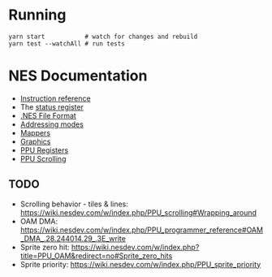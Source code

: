 # Running

```
yarn start           # watch for changes and rebuild
yarn test --watchAll # run tests
```

# NES Documentation

* [Instruction reference](https://www.masswerk.at/6502/6502_instruction_set.html)
* The [status register](https://wiki.nesdev.com/w/index.php/Status_flags)
* [.NES File Format](http://fms.komkon.org/EMUL8/NES.html#LABM)
* [Addressing modes](http://www.emulator101.com/6502-addressing-modes.html)
* [Mappers](http://tuxnes.sourceforge.net/nesmapper.txt)
* [Graphics](https://opcode-defined.quora.com/How-NES-Graphics-Work-Pattern-tables)
* [PPU Registers](https://wiki.nesdev.com/w/index.php/PPU_registers#Summary)
* [PPU Scrolling](https://wiki.nesdev.com/w/index.php/PPU_scrolling#The_common_case)

## TODO

* Scrolling behavior - tiles & lines: https://wiki.nesdev.com/w/index.php/PPU_scrolling#Wrapping_around
* OAM DMA: https://wiki.nesdev.com/w/index.php/PPU_programmer_reference#OAM_DMA_.28.244014.29_.3E_write
* Sprite zero hit: https://wiki.nesdev.com/w/index.php?title=PPU_OAM&redirect=no#Sprite_zero_hits
* Sprite priority: https://wiki.nesdev.com/w/index.php/PPU_sprite_priority

